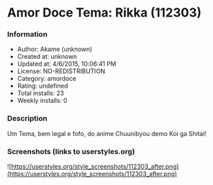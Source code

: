 # Amor Doce Tema: Rikka (112303)

### Information
- Author: Akame (unknown)
- Created at: unknown
- Updated at: 4/6/2015, 10:06:41 PM
- License: NO-REDISTRIBUTION
- Category: amordoce
- Rating: undefined
- Total installs: 23
- Weekly installs: 0


### Description
Um Tema, bem legal e fofo, do anime Chuunibyou demo Koi ga Shitai!


### Screenshots (links to userstyles.org)
![https://userstyles.org/style_screenshots/112303_after.png](https://userstyles.org/style_screenshots/112303_after.png)


